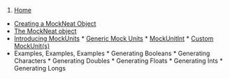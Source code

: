 1. [Home](https://github.com/nomemory/mockneat/wiki)
* [Creating a MockNeat Object](https://github.com/nomemory/mockneat/wiki/Creating--a-MockNeat-object)
* [The MockNeat object](https://github.com/nomemory/mockneat/wiki/The-MockNeat-Object)
* [Introducing MockUnits](https://github.com/nomemory/mockneat/wiki/mockunits)
      * [Generic Mock Units](https://github.com/nomemory/mockneat/wiki/Generic-Mock-Units)
      * [MockUnitInt](https://github.com/nomemory/mockneat/wiki/mock-unit-int)
      * [Custom MockUnit(s)](https://github.com/nomemory/mockneat/wiki/Custom-MockUnit(s))
* Examples, Examples, Examples
      * Generating Booleans 
      * Generating Characters
      * Generating Doubles
      * Generating Floats
      * Generating Ints 
      * Generating Longs